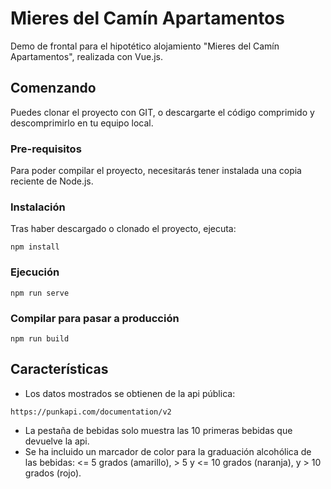 # Mieres del Camín Apartamentos

Demo de frontal para el hipotético alojamiento "Mieres del Camín Apartamentos", realizada con Vue.js.

## Comenzando
Puedes clonar el proyecto con GIT, o descargarte el código comprimido y descomprimirlo en tu equipo local.

### Pre-requisitos
Para poder compilar el proyecto, necesitarás tener instalada una copia reciente de Node.js. 

### Instalación
Tras haber descargado o clonado el proyecto, ejecuta:
```
npm install
```

### Ejecución
```
npm run serve
```

### Compilar para pasar a producción
```
npm run build
```

## Características
- Los datos mostrados se obtienen de la api pública:
```
https://punkapi.com/documentation/v2
```
- La pestaña de bebidas solo muestra las 10 primeras bebidas que devuelve la api.
- Se ha incluido un marcador de color para la graduación alcohólica de las bebidas: <= 5 grados (amarillo), > 5 y <= 10 grados (naranja), y > 10 grados (rojo).
